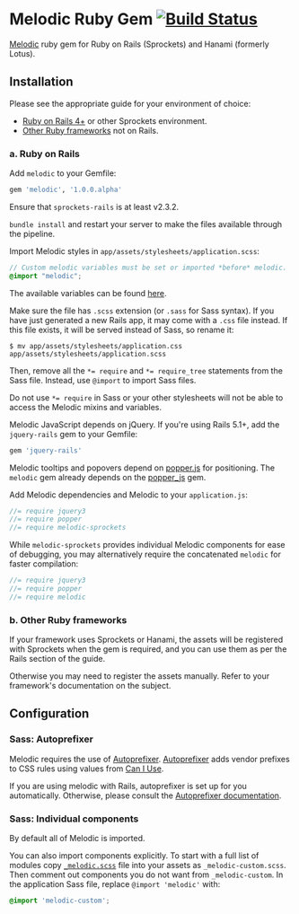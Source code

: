 # Melodic Ruby Gem [![Build Status](https://travis-ci.com/DWPHoldings/melodic-web-rubygem.svg?branch=master)](https://travis-ci.com/DWPHoldings/melodic-web-rubygem)

[Melodic][melodic-home] ruby gem for Ruby on Rails (Sprockets) and Hanami (formerly Lotus).

## Installation

Please see the appropriate guide for your environment of choice:

* [Ruby on Rails 4+](#a-ruby-on-rails) or other Sprockets environment.
* [Other Ruby frameworks](#b-other-ruby-frameworks) not on Rails.


### a. Ruby on Rails

Add `melodic` to your Gemfile:

```ruby
gem 'melodic', '1.0.0.alpha'
```

Ensure that `sprockets-rails` is at least v2.3.2.

`bundle install` and restart your server to make the files available through the pipeline.

Import Melodic styles in `app/assets/stylesheets/application.scss`:

```scss
// Custom melodic variables must be set or imported *before* melodic.
@import "melodic";
```

The available variables can be found [here](assets/stylesheets/melodic/_variables.scss).

Make sure the file has `.scss` extension (or `.sass` for Sass syntax). If you have just generated a new Rails app,
it may come with a `.css` file instead. If this file exists, it will be served instead of Sass, so rename it:

```console
$ mv app/assets/stylesheets/application.css app/assets/stylesheets/application.scss
```

Then, remove all the `*= require` and `*= require_tree` statements from the Sass file. Instead, use `@import` to import Sass files.

Do not use `*= require` in Sass or your other stylesheets will not be able to access the Melodic mixins and variables.

Melodic JavaScript depends on jQuery.
If you're using Rails 5.1+, add the `jquery-rails` gem to your Gemfile:

```ruby
gem 'jquery-rails'
```

Melodic tooltips and popovers depend on [popper.js] for positioning.
The `melodic` gem already depends on the
[popper_js](https://github.com/glebm/popper_js-rubygem) gem.

Add Melodic dependencies and Melodic to your `application.js`:

```js
//= require jquery3
//= require popper
//= require melodic-sprockets
```

While `melodic-sprockets` provides individual Melodic components
for ease of debugging, you may alternatively require
the concatenated `melodic` for faster compilation:

```js
//= require jquery3
//= require popper
//= require melodic
```

### b. Other Ruby frameworks

If your framework uses Sprockets or Hanami,
the assets will be registered with Sprockets when the gem is required,
and you can use them as per the Rails section of the guide.

Otherwise you may need to register the assets manually.
Refer to your framework's documentation on the subject.

## Configuration

### Sass: Autoprefixer

Melodic requires the use of [Autoprefixer][autoprefixer].
[Autoprefixer][autoprefixer] adds vendor prefixes to CSS rules using values from [Can I Use](http://caniuse.com/).

If you are using melodic with Rails, autoprefixer is set up for you automatically.
Otherwise, please consult the [Autoprefixer documentation][autoprefixer].

### Sass: Individual components

By default all of Melodic is imported.

You can also import components explicitly. To start with a full list of modules copy
[`_melodic.scss`](assets/stylesheets/_melodic.scss) file into your assets as `_melodic-custom.scss`.
Then comment out components you do not want from `_melodic-custom`.
In the application Sass file, replace `@import 'melodic'` with:

```scss
@import 'melodic-custom';
```

[melodic-home]: https://melodic.helloinspire.com/
[melodic-variables.scss]: https://github.com/DWPHoldings/melodic-web-rubygem/blob/master/templates/project/_melodic-variables.scss
[autoprefixer]: https://github.com/ai/autoprefixer
[popper.js]: https://popper.js.org
